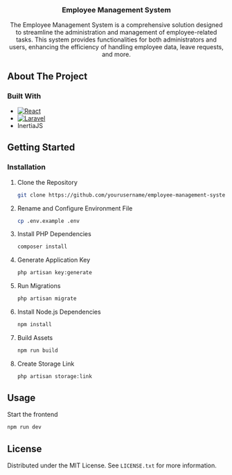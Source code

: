 <a id="readme-top"></a>

<br />
<div align="center">
  <a href="https://github.com/Nolex01/employee-management-system"></a>

<h3 align="center">Employee Management System</h3>

  <p align="center">
    The Employee Management System is a comprehensive solution designed to streamline the administration and management of employee-related tasks. This system provides functionalities for both administrators and users, enhancing the efficiency of handling employee data, leave requests, and more.
  </p>
</div>

## About The Project


### Built With

* [![React][React.js]][React-url]
* [![Laravel][Laravel.com]][Laravel-url]
* InertiaJS


<!-- GETTING STARTED -->
## Getting Started

### Installation

1. Clone the Repository
   ```sh
   git clone https://github.com/yourusername/employee-management-system.git
   ```
2. Rename and Configure Environment File
   ```sh
   cp .env.example .env
   ```
3. Install PHP Dependencies
   ```sh
   composer install
   ```
4. Generate Application Key
   ```sh
   php artisan key:generate
   ```
5. Run Migrations
   ```sh
   php artisan migrate
   ```
6. Install Node.js Dependencies
   ```sh
   npm install
   ```
7. Build Assets
   ```sh
   npm run build

   ```
8. Create Storage Link
   ```sh
   php artisan storage:link
   ```


<!-- USAGE EXAMPLES -->
## Usage

Start the frontend
   ```sh
   npm run dev
   ```

<!-- LICENSE -->
## License

Distributed under the MIT License. See `LICENSE.txt` for more information.

<!-- MARKDOWN LINKS & IMAGES -->
<!-- https://www.markdownguide.org/basic-syntax/#reference-style-links -->
[contributors-shield]: https://img.shields.io/github/contributors/github_username/repo_name.svg?style=for-the-badge
[contributors-url]: https://github.com/github_username/repo_name/graphs/contributors
[forks-shield]: https://img.shields.io/github/forks/github_username/repo_name.svg?style=for-the-badge
[forks-url]: https://github.com/github_username/repo_name/network/members
[stars-shield]: https://img.shields.io/github/stars/github_username/repo_name.svg?style=for-the-badge
[stars-url]: https://github.com/github_username/repo_name/stargazers
[issues-shield]: https://img.shields.io/github/issues/github_username/repo_name.svg?style=for-the-badge
[issues-url]: https://github.com/github_username/repo_name/issues
[license-shield]: https://img.shields.io/github/license/github_username/repo_name.svg?style=for-the-badge
[license-url]: https://github.com/github_username/repo_name/blob/master/LICENSE.txt
[linkedin-shield]: https://img.shields.io/badge/-LinkedIn-black.svg?style=for-the-badge&logo=linkedin&colorB=555
[linkedin-url]: https://linkedin.com/in/linkedin_username
[product-screenshot]: images/screenshot.png
[Next.js]: https://img.shields.io/badge/next.js-000000?style=for-the-badge&logo=nextdotjs&logoColor=white
[Next-url]: https://nextjs.org/
[React.js]: https://img.shields.io/badge/React-20232A?style=for-the-badge&logo=react&logoColor=61DAFB
[React-url]: https://reactjs.org/
[Vue.js]: https://img.shields.io/badge/Vue.js-35495E?style=for-the-badge&logo=vuedotjs&logoColor=4FC08D
[Vue-url]: https://vuejs.org/
[Angular.io]: https://img.shields.io/badge/Angular-DD0031?style=for-the-badge&logo=angular&logoColor=white
[Angular-url]: https://angular.io/
[Svelte.dev]: https://img.shields.io/badge/Svelte-4A4A55?style=for-the-badge&logo=svelte&logoColor=FF3E00
[Svelte-url]: https://svelte.dev/
[Laravel.com]: https://img.shields.io/badge/Laravel-FF2D20?style=for-the-badge&logo=laravel&logoColor=white
[Laravel-url]: https://laravel.com
[Bootstrap.com]: https://img.shields.io/badge/Bootstrap-563D7C?style=for-the-badge&logo=bootstrap&logoColor=white
[Bootstrap-url]: https://getbootstrap.com
[JQuery.com]: https://img.shields.io/badge/jQuery-0769AD?style=for-the-badge&logo=jquery&logoColor=white
[JQuery-url]: https://jquery.com 
